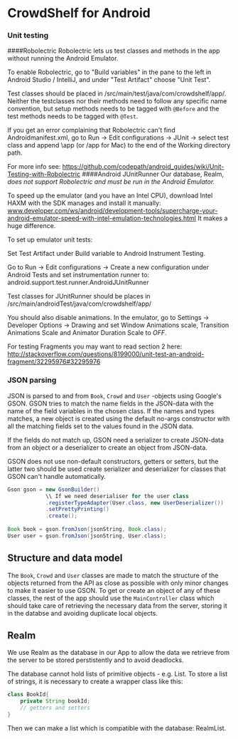 # CrowdShelf for Android
### Unit testing
####Robolectric
Robolectric lets us test classes and methods in the app without running the Android Emulator.

To enable Robolectric, go to "Build variables" in the pane to the left in Android Studio / IntelliJ, and under "Test Artifact" choose "Unit Test".

Test classes should be placed in /src/main/test/java/com/crowdshelf/app/.
Neither the testclasses nor their methods need to follow any specific name convention, but setup methods needs to be tagged with `@Before` and the test methods needs to be tagged with `@Test`.

If you get an error complaining that Robolectric can't find Androidmanifest.xml, go to Run -> Edit configurations -> JUnit -> select test class and append \app (or /app for Mac) to the end of the Working directory path.

For more info see: https://github.com/codepath/android_guides/wiki/Unit-Testing-with-Robolectric
####Android JUnitRunner
Our database, Realm, *does not support Robolectric and must be run in the Android Emulator.*

To speed up the emulator (and you have an Intel CPU), download Intel HAXM with the SDK manages and install it manually: www.developer.com/ws/android/development-tools/supercharge-your-android-emulator-speed-with-intel-emulation-technologies.html It makes a huge difference.

To set up emulator unit tests:

Set Test Artifact under Build variable to Android Instrument Testing.

Go to Run -> Edit configurations -> Create a new configuration under Android Tests and set instrumentation runner to: android.support.test.runner.AndroidJUnitRunner

Test classes for JUnitRunner should be places in /src/main/androidTest/java/com/crowdshelf/app/

You should also disable animations. In the emulator, go to Settings -> Developer Options -> Drawing
and set Window Animations scale, Transition Animations Scale and Animator Duration Scale to *OFF*.

For testing Fragments you may want to read section 2 here:
http://stackoverflow.com/questions/8199000/unit-test-an-android-fragment/32295976#32295976

### JSON parsing
JSON is parsed to and from `Book`, `Crowd` and `User` -objects using Google's GSON.
GSON tries to match the name fields in the JSON-data with the name of the field variables in the chosen class.
If the names and types matches, a new object is created using the default no-args constructor with all the matching fields set to the values found in the JSON data.

If the fields do not match up, GSON need a serializer to create JSON-data from an object or a deserializer to create an object from JSON-data.

GSON does not use non-default constructors, getters or setters, but the latter two should be used create serializer and deserializer for classes that GSON can't handle automatically.

```java
Gson gson = new GsonBuilder()
            \\ If we need deserialiser for the user class
            .registerTypeAdapter(User.class, new UserDeserializer())
            .setPrettyPrinting()
            .create();
            
Book book = gson.fromJson(jsonString, Book.class);
User user = gson.fromJson(jsonString, User.class);
```

## Structure and data model
The `Book`, `Crowd` and `User` classes are made to match the structure of the objects returned from the API as close as possible with only minor changes to make it easier to use GSON. 
To get or create an object of any of these classes, the rest of the app should use the `MainController` class which 
should take care of retrieving the necessary data from the server, storing it in the databse 
and avoiding duplicate local objects.
## Realm
We use Realm as the database in our App to allow the data we retrieve from the server to be stored perstistently and to avoid deadlocks.

The database cannot hold lists of primitive objects - e.g. List<String>. To store a list of strings, it is necessary to create a wrapper class like this:
```java
class BookId{
	private String bookId;
	// getters and setters
}
```
Then we can make a list which is compatible with the database: RealmList<BookId>.
